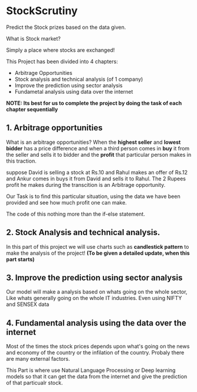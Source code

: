 # StockScrutiny

Predict the Stock prizes based on the data given.

What is Stock market?

Simply a place where stocks are exchanged!

This Project has been divided into 4 chapters:
* Arbitrage Opportunities
* Stock analysis and technical analysis (of 1 company)
* Improve the prediction using sector analysis
* Fundametal analysis using data over the internet

**NOTE: Its best for us to complete the project by doing the task of each chapter sequentially**

## 1. Arbitrage opportunities

What is an arbitrage opportunities?
When the **highest seller** and **lowest bidder** has a price difference and when a third person comes in **buy** it from the seller and sells it to bidder and the **profit** that particular person makes in this traction.

suppose David is selling a stock at Rs.10 and Rahul makes an offer of Rs.12 and Ankur comes in buys it from David and sells it to Rahul. The 2 Rupees profit he makes during the transcition is an Arbitrage opportunity.

Our Task is to find this particular situation, using the data we have been provided and see how much profit one can make.

The code of this nothing more than the if-else statement.

## 2. Stock Analysis and technical analysis.

In this part of this project we will use charts such as **candlestick pattern** to make the analysis of the project!
**(To be given a detailed update, when this part starts)**

## 3. Improve the prediction using sector analysis

Our model will make a analysis based on whats going on the whole sector, Like whats generally going on the whole IT industries. 
Even using NIFTY and SENSEX data

## 4. Fundamental analysis using the data over the internet

Most of the times the stock prices depends upon what's going on the news and economy of the country or the infilation of the country. Probaly there are many external factors.

This Part is where use Natural Language Processing or Deep learning models so that it can get the data from the internet and give the prediction of that particualr stock.
